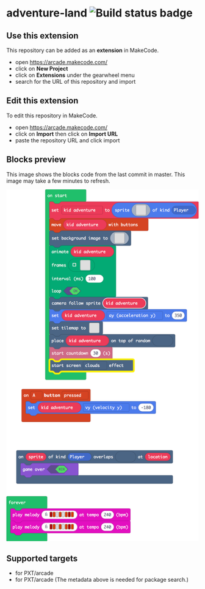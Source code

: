 # adventure-land ![Build status badge](https://github.com/nassir2011/adventure-land/workflows/MakeCode/badge.svg)



## Use this extension

This repository can be added as an **extension** in MakeCode.

* open https://arcade.makecode.com/
* click on **New Project**
* click on **Extensions** under the gearwheel menu
* search for the URL of this repository and import

## Edit this extension

To edit this repository in MakeCode.

* open https://arcade.makecode.com/
* click on **Import** then click on **Import URL**
* paste the repository URL and click import

## Blocks preview

This image shows the blocks code from the last commit in master.
This image may take a few minutes to refresh.

![A rendered view of the blocks](https://github.com/nassir2011/adventure-land/raw/master/.makecode/blocks.png)

## Supported targets

* for PXT/arcade
* for PXT/arcade
(The metadata above is needed for package search.)

